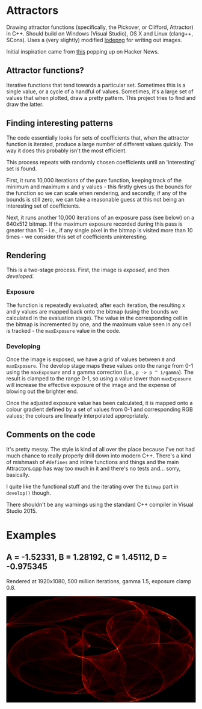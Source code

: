 # Attractors

Drawing attractor functions (specifically, the Pickover, or Clifford,
Attractor) in C++. Should build on Windows (Visual Studio), OS X and Linux
(clang++, SCons). Uses a (very slightly) modified
[lodepng](https://github.com/lvandeve/lodepng) for writing out images.

Initial inspiration came from [this](http://paulbourke.net/fractals/clifford/)
popping up on Hacker News.

## Attractor functions?

Iterative functions that tend towards a particular set. Sometimes this is a
single value, or a cycle of a handful of values. Sometimes, it's a large
set of values that when plotted, draw a pretty pattern. This project tries
to find and draw the latter.

## Finding interesting patterns

The code essentially looks for sets of coefficients that, when the attractor
function is iterated, produce a large number of different values quickly. The
way it does this probably isn't the most efficient.

This process repeats with randomly chosen coefficients until an 'interesting'
set is found.

First, it runs 10,000 iterations of the pure function, keeping track of the
minimum and maximum x and y values - this firstly gives us the bounds for the
function so we can scale when rendering, and secondly, if any of the bounds is
still zero, we can take a reasonable guess at this not being an interesting set
of coefficients.

Next, it runs another 10,000 iterations of an exposure pass (see below) on a
640x512 bitmap. If the maximum exposure recorded during this pass is greater
than 10 - i.e., if any single pixel in the bitmap is visited more than 10
times - we consider this set of coefficients uninteresting.

## Rendering

This is a two-stage process. First, the image is *exposed*, and then
*developed*.

### Exposure

The function is repeatedly evaluated; after each iteration, the resulting x
and y values are mapped back onto the bitmap (using the bounds we calculated
in the evaluation stage). The value in the corresponding cell in the bitmap
is incremented by one, and the maximum value seen in any cell is tracked -
the `maxExposure` value in the code.

### Developing

Once the image is exposed, we have a grid of values between `0` and
`maxExposure`. The develop stage maps these values onto the range from 0-1
using the `maxExposure` and a gamma correction (i.e., `p -> p ^ 1/gamma`). The
result is clamped to the range 0-1, so using a value lower than `maxExposure`
will increase the effective exposure of the image and the expense of blowing
out the brighter end.

Once the adjusted exposure value has been calculated, it is mapped onto a
colour gradient defined by a set of values from 0-1 and corresponding RGB
values; the colours are linearly interpolated appropriately.

## Comments on the code

It's pretty messy. The style is kind of all over the place because I've not
had much chance to really properly drill down into modern C++. There's a kind
of mishmash of `#defines` and inline functions and things and the main
Attractors.cpp has way too much in it and there's no tests and... sorry,
basically.

I quite like the functional stuff and the iterating over the `Bitmap` part in
`develop()` though.

There shouldn't be any warnings using the standard C++ compiler in Visual
Studio 2015.

# Examples

## A = -1.52331, B = 1.28192, C = 1.45112, D = -0.975345

Rendered at 1920x1080, 500 million iterations, gamma 1.5, exposure clamp 0.8.

![Example 1](https://raw.githubusercontent.com/cawhitworth/Attractors/master/examples/example_1.png)
